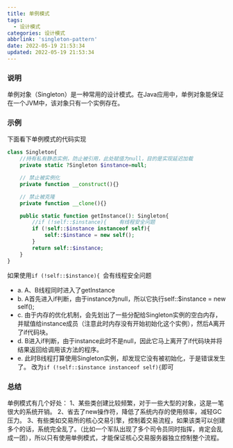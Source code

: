 ```yaml
---
title: 单例模式
tags:
  - 设计模式
categories: 设计模式
abbrlink: 'singleton-pattern'
date: 2022-05-19 21:53:34
updated: 2022-05-19 21:53:34
---
```



### 说明
单例对象（Singleton）是一种常用的设计模式。在Java应用中，单例对象能保证在一个JVM中，该对象只有一个实例存在。

### 示例
下面看下单例模式的代码实现

```php
class Singleton{
    //持有私有静态实例，防止被引用，此处赋值为null，目的是实现延迟加载
    private static ?Singleton $instance=null;

    // 禁止被实例化
    private function __construct(){}

    // 禁止被克隆
    private function __clone(){}

    public static function getInstance(): Singleton{
        //if (!self::$instance){    有线程安全问题
        if (!self::$instance instanceof self){
            self::$instance = new self();
        }
        return self::$instance;
    }
}
```

如果使用<code>if (!self::$instance){ </code>会有线程安全问题
- a. A、B线程同时进入了getInstance 
- b. A首先进入if判断，由于instance为null，所以它执行self::$instance = new self();
- c. 由于内存的优化机制，会先划出了一些分配给Singleton实例的空白内存，并赋值给instance成员（注意此时内存没有开始初始化这个实例），然后A离开了if代码块。
- d. B进入if判断，由于instance此时不是null，因此它马上离开了if代码块并将结果返回给调用该方法的程序。
- e. 此时B线程打算使用Singleton实例，却发现它没有被初始化，于是错误发生了。 
改为<code>if (!self::$instance instanceof self){</code>即可

### 总结
单例模式有几个好处：
    1、某些类创建比较频繁，对于一些大型的对象，这是一笔很大的系统开销。
    2、省去了new操作符，降低了系统内存的使用频率，减轻GC压力。
    3、有些类如交易所的核心交易引擎，控制着交易流程，如果该类可以创建多个的话，系统完全乱了。（比如一个军队出现了多个司令员同时指挥，肯定会乱成一团），所以只有使用单例模式，才能保证核心交易服务器独立控制整个流程。